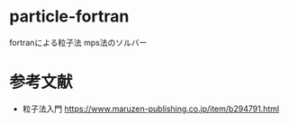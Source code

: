 # particle-fortran
fortranによる粒子法
mps法のソルバー

# 参考文献
- 粒子法入門
https://www.maruzen-publishing.co.jp/item/b294791.html
